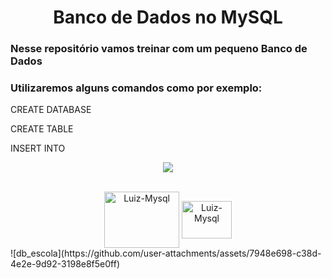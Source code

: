 <h1 align="center"> Banco de Dados no MySQL </h1>
<h3> Nesse repositório vamos treinar com um pequeno Banco de Dados</h3>
<h3> Utilizaremos alguns comandos como por exemplo:</h3>
<p> CREATE DATABASE </p>
<p> CREATE TABLE </p>
<p> INSERT INTO </p>

  <p align="center">
    <img loading="lazy" src="http://img.shields.io/static/v1?label=STATUS&message=EM%20DESENVOLVIMENTO&color=GREEN&style=for-the-badge"/>
  </p>

  <div align= "center" style="display: inline_block"><br>
    
  <img align="center" alt="Luiz-Mysql" height="90" width="120" src="https://cdn.jsdelivr.net/gh/devicons/devicon/icons/mysql/mysql-original-wordmark.svg" />
  <img align="center" alt="Luiz-Mysql" height="60" width="80" src="https://cdn.jsdelivr.net/gh/devicons/devicon@latest/icons/azuresqldatabase/azuresqldatabase-original.svg" />
  
  </div>
![db_escola](https://github.com/user-attachments/assets/7948e698-c38d-4e2e-9d92-3198e8f5e0ff)
